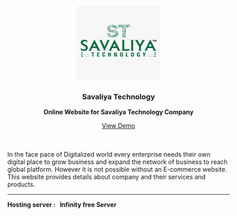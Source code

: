 
<div align="center">
  <a href="https://github.com/othneildrew/Best-README-Template">
    <img src="images/logo.jpg" alt="Logo" width="190" height="170">
  </a>

<h3 align="center">Savaliya Technology</h3>

<p align="center">
    <b>Online Website for Savaliya Technology Company</b>
    <br />
  </p>
  <a  href="https://savaliyatechnology.com" target="blank" >View Demo</a>
</div>

<br>
<br>

In the face pace of Digitalized world every enterprise needs their own digital place to grow business and expand the network of business to reach global platform. However it is not possible without an E-commerce website. This website provides details about company and their services and products.
<br>
<hr>
<b>Hosting server : &nbsp; Infinity free Server</b>
